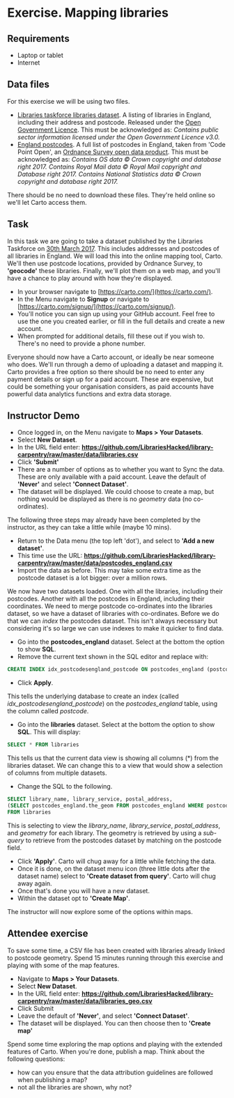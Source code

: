 Exercise.  Mapping libraries
============================

Requirements
------------

- Laptop or tablet
- Internet

Data files
----------

For this exercise we will be using two files.

- [Libraries taskforce libraries dataset](https://github.com/LibrariesHacked/library-carpentry/raw/master/data/libraries.csv).  A listing of libraries in England, including their address and postcode.  Released under the [Open Government Licence](http://www.nationalarchives.gov.uk/doc/open-government-licence/version/3/). This must be acknowledged as: *Contains public sector information licensed under the Open Government Licence v3.0.*
- [England postcodes](https://github.com/LibrariesHacked/library-carpentry/raw/master/data/postcodes_england.csv]).  A full list of postcodes in England, taken from 'Code Point Open', an [Ordnance Survey open data product](https://www.ordnancesurvey.co.uk/business-and-government/licensing/using-creating-data-with-os-products/os-opendata.html).  This must be acknowledged as: *Contains OS data © Crown copyright and database right 2017. Contains Royal Mail data © Royal Mail copyright and Database right 2017. Contains National Statistics data © Crown copyright and database right 2017.*

There should be no need to download these files.  They're held online so we'll let Carto access them.

Task
----

In this task we are going to take a dataset published by the Libraries Taskforce on [30th March 2017](https://librariestaskforce.blog.gov.uk/2017/03/30/library-data-the-story-so-far-and-next-steps/).  This includes addresses and postcodes of all libraries in England.  We will load this into the online mapping tool, Carto.  We'll then use postcode locations, provided by Ordnance Survey, to **'geocode'** these libraries.  Finally, we'll plot them on a web map, and you'll have a chance to play around with how they're displayed.

- In your browser navigate to [https://carto.com/](https://carto.com/).
- In the Menu navigate to **Signup** or navigate to [https://carto.com/signup/](https://carto.com/signup/).
- You'll notice you can sign up using your GitHub account.  Feel free to use the one you created earlier, or fill in the full details and create a new account.
- When prompted for additional details, fill these out if you wish to.  There's no need to provide a phone number.

Everyone should now have a Carto account, or ideally be near someone who does.  We'll run through a demo of uploading a dataset and mapping it.  Carto provides a free option so there should be no need to enter any payment details or sign up for a paid account.  These are expensive, but could be something your organisation considers, as paid accounts have powerful data analytics functions and extra data storage.

Instructor Demo
---------------

- Once logged in, on the Menu navigate to **Maps > Your Datasets**.
- Select **New Dataset**.
- In the URL field enter: **https://github.com/LibrariesHacked/library-carpentry/raw/master/data/libraries.csv**
- Click **'Submit'**
- There are a number of options as to whether you want to Sync the data. These are only available with a paid account.  Leave the default of **'Never'** and select **'Connect Dataset'**.
- The dataset will be displayed.  We could choose to create a map, but nothing would be displayed as there is no *geometry* data (no co-ordinates).

The following three steps may already have been completed by the instructor, as they can take a little while (maybe 10 mins).

- Return to the Data menu (the top left 'dot'), and select to **'Add a new dataset'**.
- This time use the URL: **https://github.com/LibrariesHacked/library-carpentry/raw/master/data/postcodes_england.csv**
- Import the data as before.  This may take some extra time as the postcode dataset is a lot bigger: over a million rows.

We now have two datasets loaded.  One with all the libraries, including their postcodes.  Another with all the postcodes in England, including their coordinates.  We need to merge postcode co-ordinates into the libraries dataset, so we have a dataset of libraries with co-ordinates.  Before we do that we can *index* the postcodes dataset. This isn't always necessary but considering it's so large we can use indexes to make it quicker to find data.

- Go into the **postcodes_england** dataset.  Select at the bottom the option to show **SQL**.
- Remove the current text shown in the SQL editor and replace with:

```SQL
CREATE INDEX idx_postcodesengland_postcode ON postcodes_england (postcode)
```

- Click **Apply**.

This tells the underlying database to create an index (called *idx_postcodesengland_postcode*) on the *postcodes_england* table, using the column called *postcode*.

- Go into the **libraries** dataset.  Select at the bottom the option to show **SQL**.  This will display:

```SQL
SELECT * FROM libraries
```

This tells us that the current data view is showing all columns (*) from the libraries dataset.  We can change this to a view that would show a selection of columns from multiple datasets.

- Change the SQL to the following.

```SQL
SELECT library_name, library_service, postal_address,
(SELECT postcodes_england.the_geom FROM postcodes_england WHERE postcodes_england.postcode = libraries.postcode)
FROM libraries
```

This is selecting to view the *library_name*, *library_service*, *postal_address*, and *geometry* for each library.  The geometry is retrieved by using a *sub-query* to retrieve from the postcodes dataset by matching on the postcode field.

- Click **'Apply'**.  Carto will chug away for a little while fetching the data.
- Once it is done, on the dataset menu icon (three little dots after the dataset name) select to **'Create dataset from query'**.  Carto will chug away again.
- Once that's done you will have a new dataset.
- Within the dataset opt to **'Create Map'**.

The instructor will now explore some of the options within maps.

Attendee exercise
-----------------

To save some time, a CSV file has been created with libraries already linked to postcode geometry.  Spend 15 minutes running through this exercise and playing with some of the map features.

- Navigate to **Maps > Your Datasets**.
- Select **New Dataset**.
- In the URL field enter: **https://github.com/LibrariesHacked/library-carpentry/raw/master/data/libraries_geo.csv**
- Click Submit
- Leave the default of **'Never'**, and select **'Connect Dataset'**.
- The dataset will be displayed.  You can then choose then to **'Create map'**

Spend some time exploring the map options and playing with the extended features of Carto.  When you're done, publish a map.  Think about the following questions:

- how can you ensure that the data attribution guidelines are followed when publishing a map?
- not all the libraries are shown, why not?